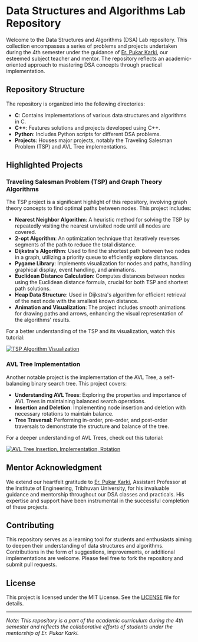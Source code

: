 # Data Structures and Algorithms Lab Repository

Welcome to the Data Structures and Algorithms (DSA) Lab repository. This collection encompasses a series of problems and projects undertaken during the 4th semester under the guidance of [Er. Pukar Karki](https://github.com/pukarkarki/), our esteemed subject teacher and mentor. The repository reflects an academic-oriented approach to mastering DSA concepts through practical implementation.

## Repository Structure

The repository is organized into the following directories:

- **C**: Contains implementations of various data structures and algorithms in C.
- **C++**: Features solutions and projects developed using C++.
- **Python**: Includes Python scripts for different DSA problems.
- **Projects**: Houses major projects, notably the Traveling Salesman Problem (TSP) and AVL Tree implementations.

## Highlighted Projects

### Traveling Salesman Problem (TSP) and Graph Theory Algorithms

The TSP project is a significant highlight of this repository, involving graph theory concepts to find optimal paths between nodes. This project includes:

- **Nearest Neighbor Algorithm**: A heuristic method for solving the TSP by repeatedly visiting the nearest unvisited node until all nodes are covered.
- **2-opt Algorithm**: An optimization technique that iteratively reverses segments of the path to reduce the total distance.
- **Dijkstra's Algorithm**: Used to find the shortest path between two nodes in a graph, utilizing a priority queue to efficiently explore distances.
- **Pygame Library**: Implements visualization for nodes and paths, handling graphical display, event handling, and animations.
- **Euclidean Distance Calculation**: Computes distances between nodes using the Euclidean distance formula, crucial for both TSP and shortest path solutions.
- **Heap Data Structure**: Used in Dijkstra's algorithm for efficient retrieval of the next node with the smallest known distance.
- **Animation and Visualization**: The project includes smooth animations for drawing paths and arrows, enhancing the visual representation of the algorithms' results.

For a better understanding of the TSP and its visualization, watch this tutorial:

[![TSP Algorithm Visualization](https://img.youtube.com/vi/XaXsJJh-Q5Y/0.jpg)](https://www.youtube.com/watch?v=XaXsJJh-Q5Y)

### AVL Tree Implementation

Another notable project is the implementation of the AVL Tree, a self-balancing binary search tree. This project covers:

- **Understanding AVL Trees**: Exploring the properties and importance of AVL Trees in maintaining balanced search operations.
- **Insertion and Deletion**: Implementing node insertion and deletion with necessary rotations to maintain balance.
- **Tree Traversal**: Performing in-order, pre-order, and post-order traversals to demonstrate the structure and balance of the tree.

For a deeper understanding of AVL Trees, check out this tutorial:

[![AVL Tree Insertion, Implementation, Rotation](https://img.youtube.com/vi/bBIhFbvavLk/0.jpg)](https://www.youtube.com/watch?v=bBIhFbvavLk)

## Mentor Acknowledgment

We extend our heartfelt gratitude to [Er. Pukar Karki](https://github.com/pukarkarki/), Assistant Professor at the Institute of Engineering, Tribhuvan University, for his invaluable guidance and mentorship throughout our DSA classes and practicals. His expertise and support have been instrumental in the successful completion of these projects.

## Contributing

This repository serves as a learning tool for students and enthusiasts aiming to deepen their understanding of data structures and algorithms. Contributions in the form of suggestions, improvements, or additional implementations are welcome. Please feel free to fork the repository and submit pull requests.

## License

This project is licensed under the MIT License. See the [LICENSE](LICENSE) file for details.

---

*Note: This repository is a part of the academic curriculum during the 4th semester and reflects the collaborative efforts of students under the mentorship of Er. Pukar Karki.*

